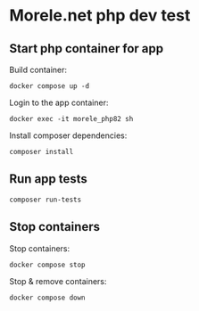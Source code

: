 # Morele.net php dev test

## Start php container for app

Build container:

```shell
docker compose up -d
```

Login to the app container:

```shell
docker exec -it morele_php82 sh
```

Install composer dependencies:

```shell
composer install
```

## Run app tests

```shell
composer run-tests
```

## Stop containers

Stop containers:

```shell
docker compose stop
```

Stop & remove containers:

```shell
docker compose down
```
